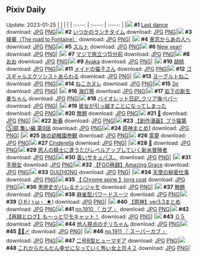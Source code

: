 ## Pixiv Daily
Update: 2023-01-25
|      |      |      |
| :----: | :----: | :----: |
|![](https://pixiv.microyu.workers.dev/c/240x480/img-master/img/2023/01/23/00/00/47/104735978_p0_master1200.jpg) **#1** [Last dance](https://www.pixiv.net/artworks/104735978) download: [JPG](https://pixiv.microyu.workers.dev/img-original/img/2023/01/23/00/00/47/104735978_p0.jpg) [PNG](https://pixiv.microyu.workers.dev/img-original/img/2023/01/23/00/00/47/104735978_p0.png)|![](https://pixiv.microyu.workers.dev/c/240x480/img-master/img/2023/01/23/08/18/30/104743371_p0_master1200.jpg) **#2** [いつかのランチタイム](https://www.pixiv.net/artworks/104743371) download: [JPG](https://pixiv.microyu.workers.dev/img-original/img/2023/01/23/08/18/30/104743371_p0.jpg) [PNG](https://pixiv.microyu.workers.dev/img-original/img/2023/01/23/08/18/30/104743371_p0.png)|![](https://pixiv.microyu.workers.dev/c/240x480/img-master/img/2023/01/23/00/00/34/104735944_p0_master1200.jpg) **#3** [綾華（The road to Fontaine）](https://www.pixiv.net/artworks/104735944) download: [JPG](https://pixiv.microyu.workers.dev/img-original/img/2023/01/23/00/00/34/104735944_p0.jpg) [PNG](https://pixiv.microyu.workers.dev/img-original/img/2023/01/23/00/00/34/104735944_p0.png)|
|![](https://pixiv.microyu.workers.dev/c/240x480/img-master/img/2023/01/24/00/00/35/104761709_p0_master1200.jpg) **#4** [車窓からあの人へ](https://www.pixiv.net/artworks/104761709) download: [JPG](https://pixiv.microyu.workers.dev/img-original/img/2023/01/24/00/00/35/104761709_p0.jpg) [PNG](https://pixiv.microyu.workers.dev/img-original/img/2023/01/24/00/00/35/104761709_p0.png)|![](https://pixiv.microyu.workers.dev/c/240x480/img-master/img/2023/01/23/00/00/42/104735963_p0_master1200.jpg) **#5** [スルト](https://www.pixiv.net/artworks/104735963) download: [JPG](https://pixiv.microyu.workers.dev/img-original/img/2023/01/23/00/00/42/104735963_p0.jpg) [PNG](https://pixiv.microyu.workers.dev/img-original/img/2023/01/23/00/00/42/104735963_p0.png)|![](https://pixiv.microyu.workers.dev/c/240x480/img-master/img/2023/01/23/01/11/11/104738373_p0_master1200.jpg) **#6** [New year!](https://www.pixiv.net/artworks/104738373) download: [JPG](https://pixiv.microyu.workers.dev/img-original/img/2023/01/23/01/11/11/104738373_p0.jpg) [PNG](https://pixiv.microyu.workers.dev/img-original/img/2023/01/23/01/11/11/104738373_p0.png)|
|![](https://pixiv.microyu.workers.dev/c/240x480/img-master/img/2023/01/23/00/27/18/104736196_p0_master1200.jpg) **#7** [マジで旅立つ15分前](https://www.pixiv.net/artworks/104736196) download: [JPG](https://pixiv.microyu.workers.dev/img-original/img/2023/01/23/00/27/18/104736196_p0.jpg) [PNG](https://pixiv.microyu.workers.dev/img-original/img/2023/01/23/00/27/18/104736196_p0.png)|![](https://pixiv.microyu.workers.dev/c/240x480/img-master/img/2023/01/23/16/47/25/104750074_p0_master1200.jpg) **#8** [おお](https://www.pixiv.net/artworks/104750074) download: [JPG](https://pixiv.microyu.workers.dev/img-original/img/2023/01/23/16/47/25/104750074_p0.jpg) [PNG](https://pixiv.microyu.workers.dev/img-original/img/2023/01/23/16/47/25/104750074_p0.png)|![](https://pixiv.microyu.workers.dev/c/240x480/img-master/img/2023/01/24/15/59/49/104774406_p0_master1200.jpg) **#9** [Ayaka](https://www.pixiv.net/artworks/104774406) download: [JPG](https://pixiv.microyu.workers.dev/img-original/img/2023/01/24/15/59/49/104774406_p0.jpg) [PNG](https://pixiv.microyu.workers.dev/img-original/img/2023/01/24/15/59/49/104774406_p0.png)|
|![](https://pixiv.microyu.workers.dev/c/240x480/img-master/img/2023/01/24/00/00/29/104761688_p0_master1200.jpg) **#10** [胡桃](https://www.pixiv.net/artworks/104761688) download: [JPG](https://pixiv.microyu.workers.dev/img-original/img/2023/01/24/00/00/29/104761688_p0.jpg) [PNG](https://pixiv.microyu.workers.dev/img-original/img/2023/01/24/00/00/29/104761688_p0.png)|![](https://pixiv.microyu.workers.dev/c/240x480/img-master/img/2023/01/23/00/40/29/104737545_p0_master1200.jpg) **#11** [メイドの猫子さん](https://www.pixiv.net/artworks/104737545) download: [JPG](https://pixiv.microyu.workers.dev/img-original/img/2023/01/23/00/40/29/104737545_p0.jpg) [PNG](https://pixiv.microyu.workers.dev/img-original/img/2023/01/23/00/40/29/104737545_p0.png)|![](https://pixiv.microyu.workers.dev/c/240x480/img-master/img/2023/01/23/20/54/33/104745827_p0_master1200.jpg) **#12** [ゴスギャルエクソシストあらわる](https://www.pixiv.net/artworks/104745827) download: [JPG](https://pixiv.microyu.workers.dev/img-original/img/2023/01/23/20/54/33/104745827_p0.jpg) [PNG](https://pixiv.microyu.workers.dev/img-original/img/2023/01/23/20/54/33/104745827_p0.png)|
|![](https://pixiv.microyu.workers.dev/c/240x480/img-master/img/2023/01/23/20/30/01/104755019_p0_master1200.jpg) **#13** [ヨーグルトねこ](https://www.pixiv.net/artworks/104755019) download: [JPG](https://pixiv.microyu.workers.dev/img-original/img/2023/01/23/20/30/01/104755019_p0.jpg) [PNG](https://pixiv.microyu.workers.dev/img-original/img/2023/01/23/20/30/01/104755019_p0.png)|![](https://pixiv.microyu.workers.dev/c/240x480/img-master/img/2023/01/24/20/30/02/104780143_p0_master1200.jpg) **#14** [ねこカヌレ](https://www.pixiv.net/artworks/104780143) download: [JPG](https://pixiv.microyu.workers.dev/img-original/img/2023/01/24/20/30/02/104780143_p0.jpg) [PNG](https://pixiv.microyu.workers.dev/img-original/img/2023/01/24/20/30/02/104780143_p0.png)|![](https://pixiv.microyu.workers.dev/c/240x480/img-master/img/2023/01/23/11/41/19/104745657_p0_master1200.jpg) **#15** [2p](https://www.pixiv.net/artworks/104745657) download: [JPG](https://pixiv.microyu.workers.dev/img-original/img/2023/01/23/11/41/19/104745657_p0.jpg) [PNG](https://pixiv.microyu.workers.dev/img-original/img/2023/01/23/11/41/19/104745657_p0.png)|
|![](https://pixiv.microyu.workers.dev/c/240x480/img-master/img/2023/01/23/22/02/27/104757833_p0_master1200.jpg) **#16** [海灯祭](https://www.pixiv.net/artworks/104757833) download: [JPG](https://pixiv.microyu.workers.dev/img-original/img/2023/01/23/22/02/27/104757833_p0.jpg) [PNG](https://pixiv.microyu.workers.dev/img-original/img/2023/01/23/22/02/27/104757833_p0.png)|![](https://pixiv.microyu.workers.dev/c/240x480/img-master/img/2023/01/23/00/00/29/104735925_p0_master1200.jpg) **#17** [岩下の新生姜ちゃん](https://www.pixiv.net/artworks/104735925) download: [JPG](https://pixiv.microyu.workers.dev/img-original/img/2023/01/23/00/00/29/104735925_p0.jpg) [PNG](https://pixiv.microyu.workers.dev/img-original/img/2023/01/23/00/00/29/104735925_p0.png)|![](https://pixiv.microyu.workers.dev/c/240x480/img-master/img/2023/01/24/21/04/12/104781100_p0_master1200.jpg) **#18** [バイオレット日記_クリア後ペパー](https://www.pixiv.net/artworks/104781100) download: [JPG](https://pixiv.microyu.workers.dev/img-original/img/2023/01/24/21/04/12/104781100_p0.jpg) [PNG](https://pixiv.microyu.workers.dev/img-original/img/2023/01/24/21/04/12/104781100_p0.png)|
|![](https://pixiv.microyu.workers.dev/c/240x480/img-master/img/2023/01/23/08/00/03/104743251_p0_master1200.jpg) **#19** [彼女が引っ越すことになってしまった](https://www.pixiv.net/artworks/104743251) download: [JPG](https://pixiv.microyu.workers.dev/img-original/img/2023/01/23/08/00/03/104743251_p0.jpg) [PNG](https://pixiv.microyu.workers.dev/img-original/img/2023/01/23/08/00/03/104743251_p0.png)|![](https://pixiv.microyu.workers.dev/c/240x480/img-master/img/2023/01/23/11/21/43/104745435_p0_master1200.jpg) **#20** [無題](https://www.pixiv.net/artworks/104745435) download: [JPG](https://pixiv.microyu.workers.dev/img-original/img/2023/01/23/11/21/43/104745435_p0.jpg) [PNG](https://pixiv.microyu.workers.dev/img-original/img/2023/01/23/11/21/43/104745435_p0.png)|![](https://pixiv.microyu.workers.dev/c/240x480/img-master/img/2023/01/23/15/22/52/104748856_p0_master1200.jpg) **#21** [🧀](https://www.pixiv.net/artworks/104748856) download: [JPG](https://pixiv.microyu.workers.dev/img-original/img/2023/01/23/15/22/52/104748856_p0.jpg) [PNG](https://pixiv.microyu.workers.dev/img-original/img/2023/01/23/15/22/52/104748856_p0.png)|
|![](https://pixiv.microyu.workers.dev/c/240x480/img-master/img/2023/01/23/21/43/12/104757209_p0_master1200.jpg) **#22** [新春](https://www.pixiv.net/artworks/104757209) download: [JPG](https://pixiv.microyu.workers.dev/img-original/img/2023/01/23/21/43/12/104757209_p0.jpg) [PNG](https://pixiv.microyu.workers.dev/img-original/img/2023/01/23/21/43/12/104757209_p0.png)|![](https://pixiv.microyu.workers.dev/c/240x480/img-master/img/2023/01/23/19/00/14/104752787_p0_master1200.jpg) **#23** [【創作漫画】ブラ猫第⑤部 集い編 第9話](https://www.pixiv.net/artworks/104752787) download: [JPG](https://pixiv.microyu.workers.dev/img-original/img/2023/01/23/19/00/14/104752787_p0.jpg) [PNG](https://pixiv.microyu.workers.dev/img-original/img/2023/01/23/19/00/14/104752787_p0.png)|![](https://pixiv.microyu.workers.dev/c/240x480/img-master/img/2023/01/23/18/02/20/104751510_p0_master1200.jpg) **#24** [原神まとめ1](https://www.pixiv.net/artworks/104751510) download: [JPG](https://pixiv.microyu.workers.dev/img-original/img/2023/01/23/18/02/20/104751510_p0.jpg) [PNG](https://pixiv.microyu.workers.dev/img-original/img/2023/01/23/18/02/20/104751510_p0.png)|
|![](https://pixiv.microyu.workers.dev/c/240x480/img-master/img/2023/01/23/17/44/43/104751110_p0_master1200.jpg) **#25** [妹の幼稚園参観](https://www.pixiv.net/artworks/104751110) download: [JPG](https://pixiv.microyu.workers.dev/img-original/img/2023/01/23/17/44/43/104751110_p0.jpg) [PNG](https://pixiv.microyu.workers.dev/img-original/img/2023/01/23/17/44/43/104751110_p0.png)|![](https://pixiv.microyu.workers.dev/c/240x480/img-master/img/2023/01/23/18/02/01/104751505_p0_master1200.jpg) **#26** [霊夢](https://www.pixiv.net/artworks/104751505) download: [JPG](https://pixiv.microyu.workers.dev/img-original/img/2023/01/23/18/02/01/104751505_p0.jpg) [PNG](https://pixiv.microyu.workers.dev/img-original/img/2023/01/23/18/02/01/104751505_p0.png)|![](https://pixiv.microyu.workers.dev/c/240x480/img-master/img/2023/01/24/00/00/58/104761773_p0_master1200.jpg) **#27** [Cinderella](https://www.pixiv.net/artworks/104761773) download: [JPG](https://pixiv.microyu.workers.dev/img-original/img/2023/01/24/00/00/58/104761773_p0.jpg) [PNG](https://pixiv.microyu.workers.dev/img-original/img/2023/01/24/00/00/58/104761773_p0.png)|
|![](https://pixiv.microyu.workers.dev/c/240x480/img-master/img/2023/01/24/00/00/22/104761668_p0_master1200.jpg) **#28** [💄](https://www.pixiv.net/artworks/104761668) download: [JPG](https://pixiv.microyu.workers.dev/img-original/img/2023/01/24/00/00/22/104761668_p0.jpg) [PNG](https://pixiv.microyu.workers.dev/img-original/img/2023/01/24/00/00/22/104761668_p0.png)|![](https://pixiv.microyu.workers.dev/c/240x480/img-master/img/2023/01/23/18/14/58/104751780_p0_master1200.jpg) **#29** [恩人の騎士に逢うたびレベルアップしていく新米冒険者](https://www.pixiv.net/artworks/104751780) download: [JPG](https://pixiv.microyu.workers.dev/img-original/img/2023/01/23/18/14/58/104751780_p0.jpg) [PNG](https://pixiv.microyu.workers.dev/img-original/img/2023/01/23/18/14/58/104751780_p0.png)|![](https://pixiv.microyu.workers.dev/c/240x480/img-master/img/2023/01/24/18/33/30/104776858_p0_master1200.jpg) **#30** [善いサキュバス。](https://www.pixiv.net/artworks/104776858) download: [JPG](https://pixiv.microyu.workers.dev/img-original/img/2023/01/24/18/33/30/104776858_p0.jpg) [PNG](https://pixiv.microyu.workers.dev/img-original/img/2023/01/24/18/33/30/104776858_p0.png)|
|![](https://pixiv.microyu.workers.dev/c/240x480/img-master/img/2023/01/23/07/21/03/104742819_p0_master1200.jpg) **#31** [手弱女](https://www.pixiv.net/artworks/104742819) download: [JPG](https://pixiv.microyu.workers.dev/img-original/img/2023/01/23/07/21/03/104742819_p0.jpg) [PNG](https://pixiv.microyu.workers.dev/img-original/img/2023/01/23/07/21/03/104742819_p0.png)|![](https://pixiv.microyu.workers.dev/c/240x480/img-master/img/2023/01/23/00/09/37/104736517_p0_master1200.jpg) **#32** [【FGO再録】Amazing Grace](https://www.pixiv.net/artworks/104736517) download: [JPG](https://pixiv.microyu.workers.dev/img-original/img/2023/01/23/00/09/37/104736517_p0.jpg) [PNG](https://pixiv.microyu.workers.dev/img-original/img/2023/01/23/00/09/37/104736517_p0.png)|![](https://pixiv.microyu.workers.dev/c/240x480/img-master/img/2023/01/23/22/04/51/104757899_p0_master1200.jpg) **#33** [GUIZHONG](https://www.pixiv.net/artworks/104757899) download: [JPG](https://pixiv.microyu.workers.dev/img-original/img/2023/01/23/22/04/51/104757899_p0.jpg) [PNG](https://pixiv.microyu.workers.dev/img-original/img/2023/01/23/22/04/51/104757899_p0.png)|
|![](https://pixiv.microyu.workers.dev/c/240x480/img-master/img/2023/01/24/10/20/17/104769895_p0_master1200.jpg) **#34** [天使の秘密仕事](https://www.pixiv.net/artworks/104769895) download: [JPG](https://pixiv.microyu.workers.dev/img-original/img/2023/01/24/10/20/17/104769895_p0.jpg) [PNG](https://pixiv.microyu.workers.dev/img-original/img/2023/01/24/10/20/17/104769895_p0.png)|![](https://pixiv.microyu.workers.dev/c/240x480/img-master/img/2023/01/23/00/01/38/104736116_p0_master1200.jpg) **#35** [【 Chrome spine 】long coat](https://www.pixiv.net/artworks/104736116) download: [JPG](https://pixiv.microyu.workers.dev/img-original/img/2023/01/23/00/01/38/104736116_p0.jpg) [PNG](https://pixiv.microyu.workers.dev/img-original/img/2023/01/23/00/01/38/104736116_p0.png)|![](https://pixiv.microyu.workers.dev/c/240x480/img-master/img/2023/01/23/19/42/17/104753803_p0_master1200.jpg) **#36** [黒歴史がバレるナンジャモ](https://www.pixiv.net/artworks/104753803) download: [JPG](https://pixiv.microyu.workers.dev/img-original/img/2023/01/23/19/42/17/104753803_p0.jpg) [PNG](https://pixiv.microyu.workers.dev/img-original/img/2023/01/23/19/42/17/104753803_p0.png)|
|![](https://pixiv.microyu.workers.dev/c/240x480/img-master/img/2023/01/23/18/22/18/104751931_p0_master1200.jpg) **#37** [無題](https://www.pixiv.net/artworks/104751931) download: [JPG](https://pixiv.microyu.workers.dev/img-original/img/2023/01/23/18/22/18/104751931_p0.jpg) [PNG](https://pixiv.microyu.workers.dev/img-original/img/2023/01/23/18/22/18/104751931_p0.png)|![](https://pixiv.microyu.workers.dev/c/240x480/img-master/img/2023/01/24/00/01/55/104761720_p0_master1200.jpg) **#38** [麻雀型パワードスーツ](https://www.pixiv.net/artworks/104761720) download: [JPG](https://pixiv.microyu.workers.dev/img-original/img/2023/01/24/00/01/55/104761720_p0.jpg) [PNG](https://pixiv.microyu.workers.dev/img-original/img/2023/01/24/00/01/55/104761720_p0.png)|![](https://pixiv.microyu.workers.dev/c/240x480/img-master/img/2023/01/24/00/56/59/104763413_p0_master1200.jpg) **#39** [ＯＫ(ゝω・´★)](https://www.pixiv.net/artworks/104763413) download: [JPG](https://pixiv.microyu.workers.dev/img-original/img/2023/01/24/00/56/59/104763413_p0.jpg) [PNG](https://pixiv.microyu.workers.dev/img-original/img/2023/01/24/00/56/59/104763413_p0.png)|
|![](https://pixiv.microyu.workers.dev/c/240x480/img-master/img/2023/01/23/17/15/33/104750572_p0_master1200.jpg) **#40** [【原神】ver3.3まとめ](https://www.pixiv.net/artworks/104750572) download: [JPG](https://pixiv.microyu.workers.dev/img-original/img/2023/01/23/17/15/33/104750572_p0.jpg) [PNG](https://pixiv.microyu.workers.dev/img-original/img/2023/01/23/17/15/33/104750572_p0.png)|![](https://pixiv.microyu.workers.dev/c/240x480/img-master/img/2023/01/23/22/44/33/104759166_p0_master1200.jpg) **#41** [no.1910 『 カプ 』](https://www.pixiv.net/artworks/104759166) download: [JPG](https://pixiv.microyu.workers.dev/img-original/img/2023/01/23/22/44/33/104759166_p0.jpg) [PNG](https://pixiv.microyu.workers.dev/img-original/img/2023/01/23/22/44/33/104759166_p0.png)|![](https://pixiv.microyu.workers.dev/c/240x480/img-master/img/2023/01/23/01/12/55/104738415_p0_master1200.jpg) **#42** [【再録とログ】も～っと♡モキャット！](https://www.pixiv.net/artworks/104738415) download: [JPG](https://pixiv.microyu.workers.dev/img-original/img/2023/01/23/01/12/55/104738415_p0.jpg) [PNG](https://pixiv.microyu.workers.dev/img-original/img/2023/01/23/01/12/55/104738415_p0.png)|
|![](https://pixiv.microyu.workers.dev/c/240x480/img-master/img/2023/01/23/18/20/32/104751894_p0_master1200.jpg) **#43** [０５](https://www.pixiv.net/artworks/104751894) download: [JPG](https://pixiv.microyu.workers.dev/img-original/img/2023/01/23/18/20/32/104751894_p0.jpg) [PNG](https://pixiv.microyu.workers.dev/img-original/img/2023/01/23/18/20/32/104751894_p0.png)|![](https://pixiv.microyu.workers.dev/c/240x480/img-master/img/2023/01/23/00/09/43/104736522_p0_master1200.jpg) **#44** [他人視点のチリちゃん](https://www.pixiv.net/artworks/104736522) download: [JPG](https://pixiv.microyu.workers.dev/img-original/img/2023/01/23/00/09/43/104736522_p0.jpg) [PNG](https://pixiv.microyu.workers.dev/img-original/img/2023/01/23/00/09/43/104736522_p0.png)|![](https://pixiv.microyu.workers.dev/c/240x480/img-master/img/2023/01/23/01/07/46/104738304_p0_master1200.jpg) **#45** [🐰🤍🩹](https://www.pixiv.net/artworks/104738304) download: [JPG](https://pixiv.microyu.workers.dev/img-original/img/2023/01/23/01/07/46/104738304_p0.jpg) [PNG](https://pixiv.microyu.workers.dev/img-original/img/2023/01/23/01/07/46/104738304_p0.png)|
|![](https://pixiv.microyu.workers.dev/c/240x480/img-master/img/2023/01/24/12/23/54/104771430_p0_master1200.jpg) **#46** [no.1911 『 スーパーカブ 』](https://www.pixiv.net/artworks/104771430) download: [JPG](https://pixiv.microyu.workers.dev/img-original/img/2023/01/24/12/23/54/104771430_p0.jpg) [PNG](https://pixiv.microyu.workers.dev/img-original/img/2023/01/24/12/23/54/104771430_p0.png)|![](https://pixiv.microyu.workers.dev/c/240x480/img-master/img/2023/01/23/01/13/39/104738431_p0_master1200.jpg) **#47** [二号B型ヒューマギア](https://www.pixiv.net/artworks/104738431) download: [JPG](https://pixiv.microyu.workers.dev/img-original/img/2023/01/23/01/13/39/104738431_p0.jpg) [PNG](https://pixiv.microyu.workers.dev/img-original/img/2023/01/23/01/13/39/104738431_p0.png)|![](https://pixiv.microyu.workers.dev/c/240x480/img-master/img/2023/01/24/17/04/34/104775495_p0_master1200.jpg) **#48** [これからだんだん幸せになっていく怖い女上司４２](https://www.pixiv.net/artworks/104775495) download: [JPG](https://pixiv.microyu.workers.dev/img-original/img/2023/01/24/17/04/34/104775495_p0.jpg) [PNG](https://pixiv.microyu.workers.dev/img-original/img/2023/01/24/17/04/34/104775495_p0.png)|
